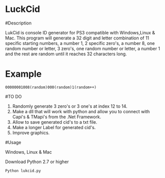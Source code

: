 # LuckCid




#Description

LukCid is console ID generator for PS3 compatible with Windows,Linux & Mac. This program will generate a 32 digit and letter combination of 11 specific starting numbers, a number 1, 2 specific zero's, a number 8, one random number or letter, 3 zero's, one random number or letter, a number 1 and the rest are random until it reaches 32 characters long. 

# Example
`00000001008(random)000(random)1(random++)` 

#TO DO 

1. Randomly generate 3 zero's or 3 one's at index 12 to 14. 
2. Make a dll that will work with python and allow you to connect with Capi's & TMapi's from the .Net Framework.
3. Allow to save generated cid's to a txt file. 
4. Make a longer Label for generated cid's.
5. Improve graphics.


#Usage 

Windows, Linux & Mac    

 Download Python 2.7 or higher

 `Python lukcid.py`



